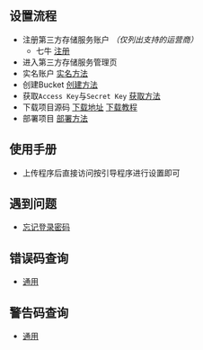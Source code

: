 ## 设置流程

- 注册第三方存储服务账户 *（仅列出支持的运营商）*
  - 七牛 [注册](http://portal.qiniu.com/signup?code=3lgquci2quafm)
- 进入第三方存储服务管理页
- 实名账户 [实名方法](./realNameReg.md)
- 创建Bucket [创建方法](./createBkt.md)
- 获取`Access Key`与`Secret Key` [获取方法](./getKey.md)
- 下载项目源码 [下载地址](https://github.com/jokin1999/PrivacyCloud/releases) [下载教程](./manual/getProject.md)
- 部署项目 [部署方法](./uploadProject.md)

## 使用手册

- 上传程序后直接访问按引导程序进行设置即可

## 遇到问题

- [忘记登录密码](./forgetAuthPW.md)

## 错误码查询

- [通用](./ecode.md)

## 警告码查询

- [通用](./acode.md)
